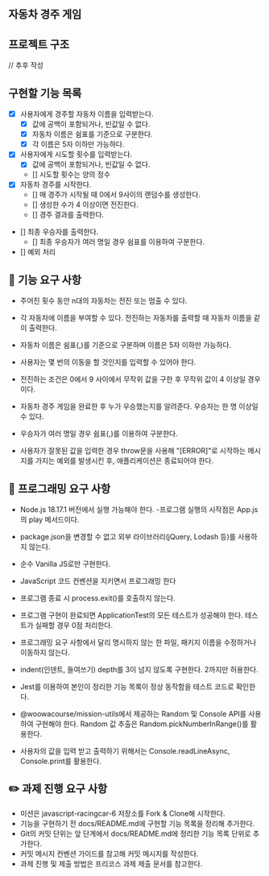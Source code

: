 ## 자동차 경주 게임

## 프로젝트 구조

// 추후 작성

## 구현할 기능 목록

- [x] 사용자에게 경주할 자동차 이름을 입력받는다.
  - [x] 값에 공백이 포함되거나, 빈값일 수 없다.
  - [x] 자동차 이름은 쉼표를 기준으로 구분한다.
  - [x] 각 이름은 5자 이하만 가능하다.
- [x] 사용자에게 시도할 횟수를 입력받는다.
  - [x] 값에 공백이 포함되거나, 빈값일 수 없다.
  - [] 시도할 횟수는 양의 정수
- [x] 자동차 경주를 시작한다.
  - [] 매 경주가 시작될 때 0에서 9사이의 랜덤수를 생성한다.
  - [] 생성한 수가 4 이상이면 전진한다.
  - [] 경주 결과를 출력한다.
- [] 최종 우승자를 출력한다.
  - [] 최종 우승자가 여러 명일 경우 쉼표를 이용하여 구분한다.
- [] 예외 처리

## 🚀 기능 요구 사항

- 주어진 횟수 동안 n대의 자동차는 전진 또는 멈출 수 있다.

- 각 자동차에 이름을 부여할 수 있다. 전진하는 자동차를 출력할 때 자동차 이름을 같이 출력한다.
- 자동차 이름은 쉼표(,)를 기준으로 구분하며 이름은 5자 이하만 가능하다.
- 사용자는 몇 번의 이동을 할 것인지를 입력할 수 있어야 한다.
- 전진하는 조건은 0에서 9 사이에서 무작위 값을 구한 후 무작위 값이 4 이상일 경우이다.
- 자동차 경주 게임을 완료한 후 누가 우승했는지를 알려준다. 우승자는 한 명 이상일 수 있다.
- 우승자가 여러 명일 경우 쉼표(,)를 이용하여 구분한다.
- 사용자가 잘못된 값을 입력한 경우 throw문을 사용해 "[ERROR]"로 시작하는 메시지를 가지는 예외를 발생시킨 후, 애플리케이션은 종료되어야 한다.

## 🎯 프로그래밍 요구 사항

- Node.js 18.17.1 버전에서 실행 가능해야 한다. -프로그램 실행의 시작점은 App.js의 play 메서드이다.
- package.json을 변경할 수 없고 외부 라이브러리(jQuery, Lodash 등)를 사용하지 않는다.
- 순수 Vanilla JS로만 구현한다.
- JavaScript 코드 컨벤션을 지키면서 프로그래밍 한다
- 프로그램 종료 시 process.exit()를 호출하지 않는다.
- 프로그램 구현이 완료되면 ApplicationTest의 모든 테스트가 성공해야 한다. 테스트가 실패할 경우 0점 처리한다.
- 프로그래밍 요구 사항에서 달리 명시하지 않는 한 파일, 패키지 이름을 수정하거나 이동하지 않는다.
- indent(인덴트, 들여쓰기) depth를 3이 넘지 않도록 구현한다. 2까지만 허용한다.
- Jest를 이용하여 본인이 정리한 기능 목록이 정상 동작함을 테스트 코드로 확인한다.

- @woowacourse/mission-utils에서 제공하는 Random 및 Console API를 사용하여 구현해야 한다.
  Random 값 추출은 Random.pickNumberInRange()를 활용한다.
- 사용자의 값을 입력 받고 출력하기 위해서는 Console.readLineAsync, Console.print를 활용한다.

## ✏️ 과제 진행 요구 사항

- 미션은 javascript-racingcar-6 저장소를 Fork & Clone해 시작한다.
- 기능을 구현하기 전 docs/README.md에 구현할 기능 목록을 정리해 추가한다.
- Git의 커밋 단위는 앞 단계에서 docs/README.md에 정리한 기능 목록 단위로 추가한다.
- 커밋 메시지 컨벤션 가이드를 참고해 커밋 메시지를 작성한다.
- 과제 진행 및 제출 방법은 프리코스 과제 제출 문서를 참고한다.

